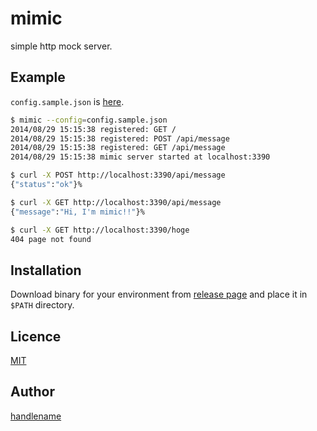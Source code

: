 # mimic

simple http mock server.

## Example

`config.sample.json` is [here](https://github.com/handlename/mimic/config.sample.json).

```bash
$ mimic --config=config.sample.json
2014/08/29 15:15:38 registered: GET /
2014/08/29 15:15:38 registered: POST /api/message
2014/08/29 15:15:38 registered: GET /api/message
2014/08/29 15:15:38 mimic server started at localhost:3390
```

```bash
$ curl -X POST http://localhost:3390/api/message
{"status":"ok"}%                                                                                                                                                                                                               -- 2014/08/29 15:16:30 --

$ curl -X GET http://localhost:3390/api/message
{"message":"Hi, I'm mimic!!"}%                                                                                                                                                                                                 -- 2014/08/29 15:16:35 --

$ curl -X GET http://localhost:3390/hoge
404 page not found
```

## Installation

Download binary for your environment from [release page](https://github.com/handlename/mimic/releases)
and place it in `$PATH` directory.

## Licence

[MIT](https://github.com/tcnksm/tool/blob/master/LICENCE)

## Author

[handlename](https://github.com/handlename)
